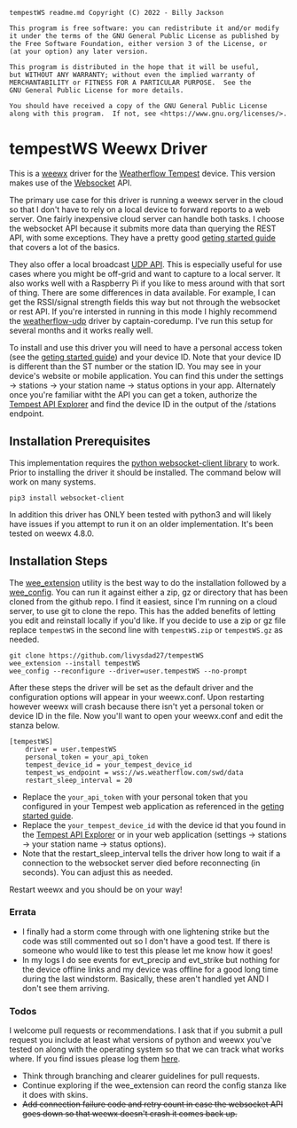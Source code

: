     tempestWS readme.md Copyright (C) 2022 - Billy Jackson

    This program is free software: you can redistribute it and/or modify
    it under the terms of the GNU General Public License as published by
    the Free Software Foundation, either version 3 of the License, or
    (at your option) any later version.

    This program is distributed in the hope that it will be useful,
    but WITHOUT ANY WARRANTY; without even the implied warranty of
    MERCHANTABILITY or FITNESS FOR A PARTICULAR PURPOSE.  See the
    GNU General Public License for more details.

    You should have received a copy of the GNU General Public License
    along with this program.  If not, see <https://www.gnu.org/licenses/>.

# tempestWS Weewx Driver
This is a [weewx](https://weewx.com) driver for the [Weatherflow Tempest](https://weatherflow.com/tempest-weather-system/) device.  This version makes use of the [Websocket](https://weatherflow.github.io/Tempest/api/ws.html) API.

The primary use case for this driver is running a weewx server in the cloud so that I don't have to rely on a local device to forward reports to a web server.  One fairly inexpensive cloud server can handle both tasks.  I choose the websocket API because it submits more data than querying the REST API, with some exceptions.  They have a pretty good [geting started guide](https://weatherflow.github.io/Tempest/api/) that covers a lot of the basics.

They also offer a local broadcast [UDP API](https://weatherflow.github.io/Tempest/api/udp/v171/).  This is especially useful for use cases where you might be off-grid and want to capture to a local server.  It also works well with a Raspberry Pi if you like to mess around with that sort of thing.  There are some differences in data available.  For example, I can get the RSSI/signal strength fields this way but not through the websocket or rest API.  If you're intersted in running in this mode I highly recommend the [weatherflow-udp](https://github.com/captain-coredump/weatherflow-udp) driver by captain-coredump.  I've run this setup for several months and it works really well.

To install and use this driver you will need to have a personal access token (see the [geting started guide](https://weatherflow.github.io/Tempest/api/)) and your device ID.  Note that your device ID is different than the ST number or the station ID. You may see in your device's website or mobile application.  You can find this under the settings -> stations -> your station name -> status options in your app.  Alternately once you're familiar witht the API you can get a token, authorize the [Tempest API Explorer](https://weatherflow.github.io/Tempest/api/swagger/#!/stations/getStations) and find the device ID in the output of the /stations endpoint. 

## Installation Prerequisites
This implementation requires the [python websocket-client library](https://pypi.org/project/websocket-client/) to work.  Prior to installing the driver it should be installed.  The command below will work on many systems.

    pip3 install websocket-client

In addition this driver has ONLY been tested with python3 and will likely have issues if you attempt to run it on an older implementation.  It's been tested on weewx 4.8.0.

## Installation Steps
The [wee_extension](https://www.weewx.com/docs/utilities.htm#wee_extension_utility) utility is the best way to do the installation followed by a [wee_config](https://weewx.com/docs/utilities.htm#wee_config_utility).  You can run it against either a zip, gz or directory that has been cloned from the github repo.  I find it easiest, since I'm running on a cloud server, to use git to clone the repo.  This has the added benefits of letting you edit and reinstall locally if you'd like.  If you decide to use a zip or gz file replace `tempestWS` in the second line with `tempestWS.zip` or `tempestWS.gz` as needed.

    git clone https://github.com/livysdad27/tempestWS
    wee_extension --install tempestWS
    wee_config --reconfigure --driver=user.tempestWS --no-prompt

After these steps the driver will be set as the default driver and the configuration options will appear in your weewx.conf.  Upon restarting however weewx will crash because there isn't yet a personal token or device ID in the file.  Now you'll want to open your weewx.conf and edit the stanza below.

    [tempestWS]
        driver = user.tempestWS
        personal_token = your_api_token
        tempest_device_id = your_tempest_device_id
        tempest_ws_endpoint = wss://ws.weatherflow.com/swd/data
        restart_sleep_interval = 20

* Replace the `your_api_token` with your personal token that you configured in your Tempest web application as referenced in the [geting started guide](https://weatherflow.github.io/Tempest/api/).
* Replace the `your_tempest_device_id` with the device id that you found in the [Tempest API Explorer](https://weatherflow.github.io/Tempest/api/swagger/#!/stations/getStations) or in your web application (settings -> stations -> your station name -> status options).
* Note that the restart_sleep_interval tells the driver how long to wait if a connection to the websocket server died before reconnecting (in seconds).  You can adjust this as needed.

Restart weewx and you should be on your way!

### Errata
* I finally had a storm come through with one lightening strike but the code was still commented out so I don't have a good test.  If there is someone who would like to test this please let me know how it goes!
* In my logs I do see events for evt_precip and evt_strike but nothing for the device offline links and my device was offline for a good long time during the last windstorm.  Basically, these aren't handled yet AND I don't see them arriving.

### Todos
I welcome pull requests or recommendations.  I ask that if you submit a pull request you include at least what versions of python and weewx you've tested on along with the operating system so that we can track what works where.  If you find issues please log them [here](https://github.com/livysdad27/tempestWS/issues).

* Think through branching and clearer guidelines for pull requests.  
* Continue exploring if the wee_extension can reord the config stanza like it does with skins.
* ~~Add connection failure code and retry count in case the websocket API goes down so that weewx doesn't crash it comes back up.~~

